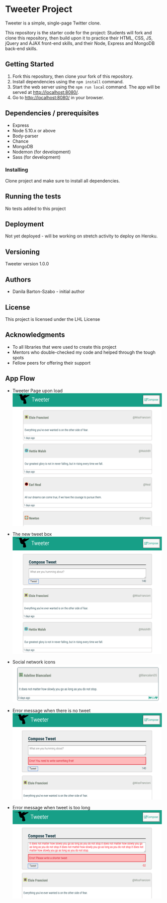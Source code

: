 # Tweeter Project

Tweeter is a simple, single-page Twitter clone.

This repository is the starter code for the project: Students will fork and clone this repository, then build upon it to practice their HTML, CSS, JS, jQuery and AJAX front-end skills, and their Node, Express and MongoDB back-end skills.

## Getting Started

1. Fork this repository, then clone your fork of this repository.
2. Install dependencies using the `npm install` command.
3. Start the web server using the `npm run local` command. The app will be served at <http://localhost:8080/>.
4. Go to <http://localhost:8080/> in your browser.

## Dependencies / prerequisites

- Express
- Node 5.10.x or above
- Body-parser
- Chance
- MongoDB
- Nodemon (for development)
- Sass (for development)

### Installing

Clone project and make sure to install all dependencies. 

## Running the tests

No tests added to this project

## Deployment

Not yet deployed - will be working on stretch activity to deploy on Heroku. 

## Versioning

Tweeter version 1.0.0

## Authors

* Danila Barton-Szabo - initial author


## License

This project is licensed under the LHL License

## Acknowledgments

* To all libraries that were used to create this project
* Mentors who double-checked my code and helped through the tough spots
* Fellow peers for offering their support

## App Flow

* Tweeter Page upon load
!["Tweeter Page upon load"](https://github.com/sddanila/tweeter/blob/master/docs/page-load.png)

* The new tweet box
!["The new tweet box"](https://github.com/sddanila/tweeter/blob/master/docs/tweet-box.png)

* Social network icons
!["Social network icons"](https://github.com/sddanila/tweeter/blob/master/docs/social-network-icons.png)

* Error message when there is no tweet
!["Error message when there is no tweet"](https://github.com/sddanila/tweeter/blob/master/docs/error-no-tweet.png)

* Error message when tweet is too long
!["Error message when tweet is too long"](https://github.com/sddanila/tweeter/blob/master/docs/error-long-tweet.png)
